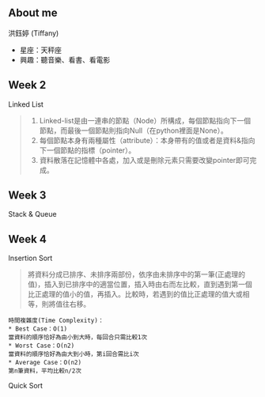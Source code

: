 About me
---------
洪鈺婷 (Tiffany)
* 星座：天秤座
* 興趣：聽音樂、看書、看電影



Week 2
---------
Linked List
> 1.  Linked-list是由一連串的節點（Node）所構成，每個節點指向下一個節點，而最後一個節點則指向Null（在python裡面是None）。
> 2.  每個節點本身有兩種屬性（attribute）：本身帶有的值或者是資料&指向下一個節點的指標（pointer）。
> 3.  資料散落在記憶體中各處，加入或是刪除元素只需要改變pointer即可完成。



Week 3
--------
Stack & Queue




Week 4
---------
Insertion Sort 
> 將資料分成已排序、未排序兩部份，依序由未排序中的第一筆(正處理的值)，插入到已排序中的適當位置，插入時由右而左比較，直到遇到第一個比正處理的值小的值，再插入。比較時，若遇到的值比正處理的值大或相等，則將值往右移。

    時間複雜度(Time Complexity)：
    * Best Case：Ο(1)
    當資料的順序恰好為由小到大時，每回合只需比較1次
    * Worst Case：Ο(n2)
    當資料的順序恰好為由大到小時，第i回合需比i次
    * Average Case：Ο(n2)
    第n筆資料，平均比較n/2次

Quick Sort
